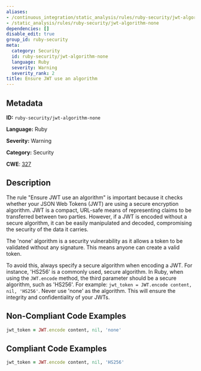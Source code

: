 ```yaml
---
aliases:
- /continuous_integration/static_analysis/rules/ruby-security/jwt-algorithm-none
- /static_analysis/rules/ruby-security/jwt-algorithm-none
dependencies: []
disable_edit: true
group_id: ruby-security
meta:
  category: Security
  id: ruby-security/jwt-algorithm-none
  language: Ruby
  severity: Warning
  severity_rank: 2
title: Ensure JWT use an algorithm
---
```

<!--  SOURCED FROM https://github.com/DataDog/datadog-static-analyzer-rule-docs -->


## Metadata
**ID:** `ruby-security/jwt-algorithm-none`

**Language:** Ruby

**Severity:** Warning

**Category:** Security

**CWE**: [327](https://cwe.mitre.org/data/definitions/327.html)

## Description
The rule "Ensure JWT use an algorithm" is important because it checks whether your JSON Web Tokens (JWT) are using a secure encryption algorithm. JWT is a compact, URL-safe means of representing claims to be transferred between two parties. However, if a JWT is encoded without a secure algorithm, it can be easily manipulated and decoded, compromising the security of the data it carries.

The 'none' algorithm is a security vulnerability as it allows a token to be validated without any signature. This means anyone can create a valid token.

To avoid this, always specify a secure algorithm when encoding a JWT. For instance, 'HS256' is a commonly used, secure algorithm. In Ruby, when using the `JWT.encode` method, the third parameter should be a secure algorithm, such as 'HS256'. For example: `jwt_token = JWT.encode content, nil, 'HS256'`. Never use 'none' as the algorithm. This will ensure the integrity and confidentiality of your JWTs.

## Non-Compliant Code Examples
```ruby
jwt_token = JWT.encode content, nil, 'none'
```

## Compliant Code Examples
```ruby
jwt_token = JWT.encode content, nil, 'HS256'
```
